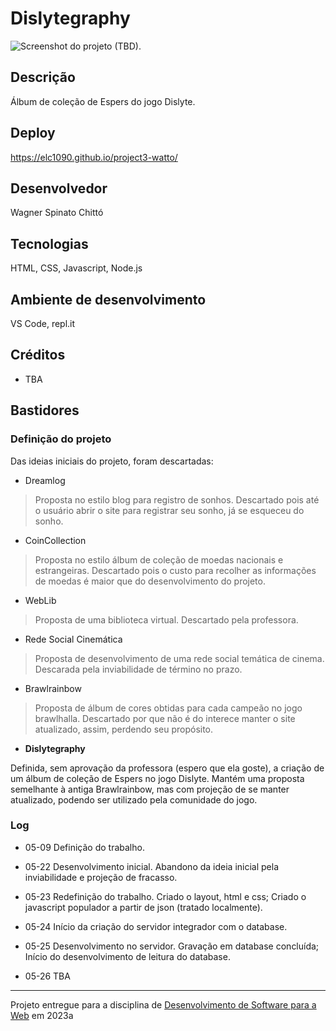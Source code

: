 # Dislytegraphy

![Screenshot do projeto (TBD)](https://tba.png "Screenshot do projeto").


## Descrição

Álbum de coleção de Espers do jogo Dislyte.

## Deploy

https://elc1090.github.io/project3-watto/

## Desenvolvedor

Wagner Spinato Chittó


## Tecnologias

HTML, CSS, Javascript, Node.js

## Ambiente de desenvolvimento

VS Code, repl.it

## Créditos

- TBA

## Bastidores

### Definição do projeto

Das ideias iniciais do projeto, foram descartadas:
- Dreamlog

> Proposta no estilo blog para registro de sonhos. Descartado pois até o usuário abrir o site para registrar seu sonho, já se esqueceu do sonho.

- CoinCollection

> Proposta no estilo álbum de coleção de moedas nacionais e estrangeiras. Descartado pois o custo para recolher as informações de moedas é maior que do desenvolvimento do projeto.

- WebLib

> Proposta de uma biblioteca virtual. Descartado pela professora.

- Rede Social Cinemática

> Proposta de desenvolvimento de uma rede social temática de cinema. Descarada pela inviabilidade de término no prazo.

- Brawlrainbow

> Proposta de álbum de cores obtidas para cada campeão no jogo brawlhalla. Descartado por que não é do interece manter o site atualizado, assim, perdendo seu propósito.

- **Dislytegraphy**

Definida, sem aprovação da professora (espero que ela goste), a criação de um álbum de coleção de Espers no jogo Dislyte. Mantém uma proposta semelhante à antiga Brawlrainbow, mas com projeção de se manter atualizado, podendo ser utilizado pela comunidade do jogo.

### Log

- 05-09
Definição do trabalho.

- 05-22
Desenvolvimento inicial. Abandono da ideia inicial pela inviabilidade e projeção de fracasso.

- 05-23
Redefinição do trabalho. Criado o layout, html e css; Criado o javascript populador a partir de json (tratado localmente).

- 05-24
Início da criação do servidor integrador com o database.

- 05-25
Desenvolvimento no servidor. Gravação em database concluída; Início do desenvolvimento de leitura do database.

- 05-26
TBA



---
Projeto entregue para a disciplina de [Desenvolvimento de Software para a Web](http://github.com/andreainfufsm/elc1090-2023a) em 2023a